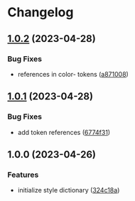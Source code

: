 # Changelog

## [1.0.2](https://github.com/cryptlex/cryptlex-design-tokens/compare/v1.0.1...v1.0.2) (2023-04-28)


### Bug Fixes

* references in color- tokens ([a871008](https://github.com/cryptlex/cryptlex-design-tokens/commit/a871008cfc557688467c4b4a94212fbbc3758ba9))

## [1.0.1](https://github.com/cryptlex/cryptlex-design-tokens/compare/v1.0.0...v1.0.1) (2023-04-28)


### Bug Fixes

* add token references ([6774f31](https://github.com/cryptlex/cryptlex-design-tokens/commit/6774f311c28fc1d915da635698732196fe46a2b1))

## 1.0.0 (2023-04-26)


### Features

* initialize style dictionary ([324c18a](https://github.com/cryptlex/cryptlex-design-tokens/commit/324c18a91c808b96767c400827d666451b8447af))
